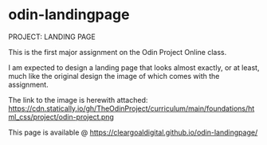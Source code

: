 # odin-landingpage

PROJECT: LANDING PAGE

This is the first major assignment on the Odin Project Online class.

I am expected to design a landing page that looks almost exactly, or at least, much like the original design the image of which comes with the assignment.

The link to the image is herewith attached: https://cdn.statically.io/gh/TheOdinProject/curriculum/main/foundations/html_css/project/odin-project.png

This page is available @ https://cleargoaldigital.github.io/odin-landingpage/